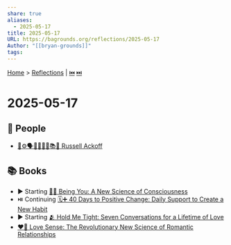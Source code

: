 ```yaml
---
share: true
aliases:
  - 2025-05-17
title: 2025-05-17
URL: https://bagrounds.org/reflections/2025-05-17
Author: "[[bryan-grounds]]"
tags: 
---
```

[Home](../index.md) > [Reflections](./index.md) | [⏮️](./2025-05-16.md) [⏭️](./2025-05-18.md)  
# 2025-05-17  
## 👥 People  
- [🤔⚙️🗣️🤝💡🧩🔭📚👴 Russell Ackoff](../people/russell-ackoff.md)  
  
## 📚 Books  
- ▶️ Starting [👤🧠 Being You: A New Science of Consciousness](../books/being-you-a-new-science-of-consciousness.md)  
- ⏯️ Continuing [🗓️➕ 40 Days to Positive Change: Daily Support to Create a New Habit](../books/40-days-to-positive-change-daily-support-to-create-a-new-habit.md)  
- ▶️ Starting [🫂 Hold Me Tight: Seven Conversations for a Lifetime of Love](../books/hold-me-tight-seven-conversations-for-a-lifetime-of-love.md)  
- [❤️🧠 Love Sense: The Revolutionary New Science of Romantic Relationships](../books/love-sense-the-revolutionary-new-science-of-romantic-relationships.md)